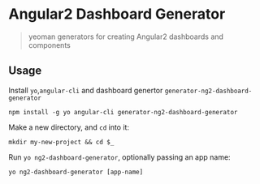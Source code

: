 # Angular2 Dashboard Generator
> yeoman generators for creating Angular2 dashboards and components

## Usage
Install `yo`,`angular-cli` and dashboard genertor `generator-ng2-dashboard-generator`
```
npm install -g yo angular-cli generator-ng2-dashboard-generator
```

Make a new directory, and `cd` into it:
```
mkdir my-new-project && cd $_
```

Run `yo ng2-dashboard-generator`, optionally passing an app name:
```
yo ng2-dashboard-generator [app-name]
```
